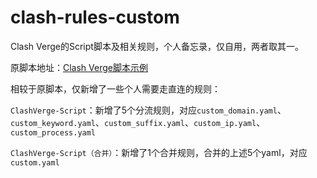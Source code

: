 # clash-rules-custom
Clash Verge的Script脚本及相关规则，个人备忘录，仅自用，两者取其一。

原脚本地址：[Clash Verge脚本示例](https://clash-verge-rev.github.io/guide/script.html#_3)

相较于原脚本，仅新增了一些个人需要走直连的规则：

`ClashVerge-Script`：新增了5个分流规则，对应`custom_domain.yaml`、`custom_keyword.yaml`、`custom_suffix.yaml`、`custom_ip.yaml`、`custom_process.yaml`

`ClashVerge-Script（合并）`：新增了1个合并规则，合并的上述5个yaml，对应`custom.yaml`
